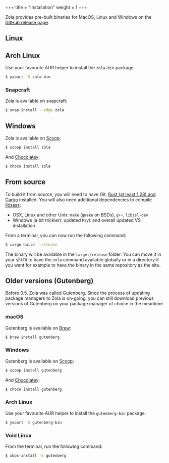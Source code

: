 +++
title = "Installation"
weight = 1
+++

Zola provides pre-built binaries for MacOS, Linux and Windows on the
[GitHub release page](https://github.com/getzola/zola/releases).

## Linux

## Arch Linux

Use your favourite AUR helper to install the `zola-bin` package.

```bash
$ yaourt -S zola-bin
```

### Snapcraft

Zola is available on snapcraft:

```bash
$ snap install --edge zola
```

## Windows

Zola is available on [Scoop](http://scoop.sh):

```bash
$ scoop install zola
```

And [Chocolatey](https://chocolatey.org/):

```bash
$ choco install zola
```

## From source
To build it from source, you will need to have Git, [Rust (at least 1.28) and Cargo](https://www.rust-lang.org/)
installed. You will also need additional dependencies to compile [libsass](https://github.com/sass/libsass):

- OSX, Linux and other Unix: `make` (`gmake` on BSDs), `g++`, `libssl-dev`
- Windows (a bit trickier): updated `MSVC` and overall updated VS installation

From a terminal, you can now run the following command:

```bash
$ cargo build --release
```

The binary will be available in the `target/release` folder. You can move it in your `$PATH` to have the
`zola` command available globally or in a directory if you want for example to have the binary in the
same repository as the site.


## Older versions (Gutenberg)
Before 0.5, Zola was called Gutenberg. Since the process of updating package managers to Zola is on-going, you can still
download previous versions of Gutenberg on your package manager of choice in the meantime.

### macOS

Gutenberg is available on [Brew](https://brew.sh):

```bash
$ brew install gutenberg
```

### Windows

Gutenberg is available on [Scoop](http://scoop.sh):

```bash
$ scoop install gutenberg
```

And [Chocolatey](https://chocolatey.org/):

```bash
$ choco install gutenberg
```

### Arch Linux

Use your favourite AUR helper to install the `gutenberg-bin` package.

```bash
$ yaourt -S gutenberg-bin
```

### Void Linux

From the terminal, run the following command:

```bash
$ xbps-install -S gutenberg
```
